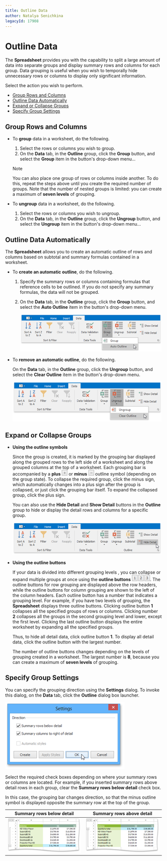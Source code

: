 ```yaml
---
title: Outline Data
author: Natalya Senichkina
legacyId: 17908
---
```

# Outline Data
The **Spreadsheet** provides you with the capability to split a large amount of data into separate groups and display summary rows and columns for each group. Data grouping is useful when you wish to temporally hide unnecessary rows or columns to display only significant information.

Select the action you wish to perform.
* [Group Rows and Columns](#groupmanually)
* [Outline Data Automatically](#groupautomatically)
* [Expand or Collapse Groups](#collapsegroup)
* [Specify Group Settings](#groupsettings)

## <a name="groupmanually"/>Group Rows and Columns
* To **group** data in a worksheet, do the following.
	1. Select the rows or columns you wish to group.
	2. On the **Data** tab, in the **Outline** group, click the **Group** button, and select the **Group** item in the button's drop-down menu...
	
	> [!NOTE]
	> You can also place one group of rows or columns inside another. To do this, repeat the steps above until you create the required number of groups. Note that the number of nested groups is limited: you can create a maximum of **seven levels** of grouping.
* To **ungroup** data in a worksheet, do the following.
	1. Select the rows or columns you wish to ungroup.
	2. On the **Data** tab, in the **Outline** group, click the **Ungroup** button, and select the **Ungroup** item in the button's drop-down menu...

## <a name="groupautomatically"/>Outline Data Automatically
The **Spreadsheet** allows you to create an automatic outline of rows and columns based on subtotal and summary formulas contained in a worksheet.
* To **create an automatic outline**, do the following.
	1. Specify the summary rows or columns containing formulas that reference cells to be outlined. If you do not specify any summary formulas, the data will not be grouped.
	2. On the **Data** tab, in the **Outline** group, click the **Group** button, and select the **Auto Outline** item in the button's drop-down menu.
		
		![Spreadsheet_OutlineCommand](../../../images/img25696.png)
* To **remove an automatic outline**, do the following.
	
	On the **Data** tab, in the **Outline** group, click the **Ungroup** button, and select the **Clear Outline** item in the button's drop-down menu.
	
	![Spreadsheet_ClearOutlineCommand](../../../images/img25697.png)

## <a name="collapsegroup"/>Expand or Collapse Groups
* **Using the outline symbols**
	
	Since the group is created, it is marked by the grouping bar displayed along the grouped rows to the left side of a worksheet and along the grouped columns at the top of a worksheet. Each grouping bar is accompanied by a **plus** ![SpreadsheetControl_PlusOutlineSymbol](../../../images/img25401.png) or **minus** ![SpreadsheetControl_MinusOutlineSymbol](../../../images/img25400.png) outline symbol (depending on the group state). To collapse the required group, click the minus sign, which automatically changes into a plus sign after the group is collapsed, or just click the grouping bar itself. To expand the collapsed group, click the plus sign.
	
	You can also use the **Hide Detail** and **Show Detail** buttons in the **Outline** group to hide or display the detail rows and columns for a specific group.
	
	![Spreadsheet_HideDetailCommand](../../../images/img25662.png)
* **Using the outline buttons**
	
	If your data is divided into different grouping levels , you can collapse or expand multiple groups at once using the **outline buttons** ![SpreadsheetControl_OutlineButtons](../../../images/img25399.png). The outline buttons for row grouping are displayed above the row headers, while the outline buttons for column grouping are shown to the left of the column headers. Each outline button has a number that indicates a grouping level. For example, if you have two levels of grouping, the **Spreadsheet** displays three outline buttons. Clicking outline button **1** collapses all the specified groups of rows or columns. Clicking number **2** collapses all the groups in the second grouping level and lower, except the first level. Clicking the last outline button displays the entire worksheet by expanding all the specified groups.
	
	Thus, to hide all detail data, click outline button **1**. To display all detail data, click the outline button with the largest number.
	
	The number of outline buttons changes depending on the levels of grouping created in a worksheet. The largest number is **8**, because you can create a maximum of **seven levels** of grouping.

## <a name="groupsettings"/>Specify Group Settings
You can specify the grouping direction using the **Settings** dialog. To invoke this dialog, on the **Data** tab, click the **Outline** dialog box launcher.

![Spreadsheet_GroupSettingsDialog](../../../images/img25691.png)

Select the required check boxes depending on where your summary rows or columns are located. For example, if you inserted summary rows above detail rows in each group, clear the **Summary rows below detail** check box.

In this case, the grouping bar changes direction, so that the minus outline symbol is displayed opposite the summary row at the top of the group.

| Summary rows below detail | Summary rows above detail |
|---|---|
| ![SpreadsheetControl_SummaryBelowDetail](../../../images/img25429.png) | ![SpreadsheetControl_SummaryAboveDetail](../../../images/img25428.png) |